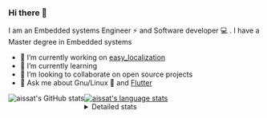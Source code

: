 ### Hi there 👋

I am an Embedded systems Engineer ⚡️ and Software developer 💻 . I have a Master degree in Embedded systems
- 🔭 I’m currently working on [easy_localization](https://pub.dev/packages/easy_localization)
- 🌱 I’m currently learning 
- 👯 I’m looking to collaborate on open source projects
- 💬 Ask me about  Gnu/Linux 🐧 and [Flutter](https://flutter.dev) 

<a href="https://profile-summary-for-github.com/user/aissat">
  <img align="left" height="170px" src="https://github-readme-stats.vercel.app/api?username=aissat&show_icons=true&line_height=27&count_private=true&include_all_commits=true" alt="aissat's GitHub stats"/>
  <img src="https://github-readme-stats.vercel.app/api/top-langs/?username=aissat&hide_langs_below=5&layout=compact" alt="aissat's language stats"/>
</a>

<details>
<summary>Detailed stats</summary>
 

### 🧐 Waka Stats

<!--START_SECTION:waka-->
![Code Time](http://img.shields.io/badge/Code%20Time-4%2C578%20hrs%2024%20mins-blue)

![Profile Views](http://img.shields.io/badge/Profile%20Views-1-blue)

![Lines of code](https://img.shields.io/badge/From%20Hello%20World%20I%27ve%20Written--3%20Million%20lines%20of%20code-blue)

**🐱 My GitHub Data** 

> 🏆 112 Contributions in the Year 2022
 > 
> 📦 46.0 kB Used in GitHub's Storage 
 > 
> 💼 Opted to Hire
 > 
> 📜 161 Public Repositories 
 > 
> 🔑 22 Private Repositories  
 > 
**I'm a Night 🦉** 

```text
🌞 Morning    16 commits     █░░░░░░░░░░░░░░░░░░░░░░░░   3.96% 
🌆 Daytime    84 commits     █████░░░░░░░░░░░░░░░░░░░░   20.79% 
🌃 Evening    147 commits    █████████░░░░░░░░░░░░░░░░   36.39% 
🌙 Night      157 commits    █████████░░░░░░░░░░░░░░░░   38.86%

```
📅 **I'm Most Productive on Friday** 

```text
Monday       19 commits     █░░░░░░░░░░░░░░░░░░░░░░░░   4.7% 
Tuesday      74 commits     ████░░░░░░░░░░░░░░░░░░░░░   18.32% 
Wednesday    50 commits     ███░░░░░░░░░░░░░░░░░░░░░░   12.38% 
Thursday     34 commits     ██░░░░░░░░░░░░░░░░░░░░░░░   8.42% 
Friday       82 commits     █████░░░░░░░░░░░░░░░░░░░░   20.3% 
Saturday     64 commits     ████░░░░░░░░░░░░░░░░░░░░░   15.84% 
Sunday       81 commits     █████░░░░░░░░░░░░░░░░░░░░   20.05%

```


📊 **This Week I Spent My Time On** 

```text
⌚︎ Time Zone: Africa/Algiers

💬 Programming Languages: 
YAML                     14 hrs 54 mins      ████████████████░░░░░░░░░   64.48% 
Rust                     4 hrs 42 mins       █████░░░░░░░░░░░░░░░░░░░░   20.34% 
Docker                   1 hr 35 mins        █░░░░░░░░░░░░░░░░░░░░░░░░   6.86% 
Dart                     1 hr 2 mins         █░░░░░░░░░░░░░░░░░░░░░░░░   4.53% 
JSON                     36 mins             ░░░░░░░░░░░░░░░░░░░░░░░░░   2.66%

🔥 Editors: 
VS Code                  23 hrs 8 mins       █████████████████████████   100.0%

💻 Operating System: 
Linux                    23 hrs 8 mins       █████████████████████████   100.0%

```

**I Mostly Code in Dart** 

```text
Dart                     24 repos            ████████░░░░░░░░░░░░░░░░░   32.0% 
TypeScript               8 repos             ██░░░░░░░░░░░░░░░░░░░░░░░   10.67% 
Shell                    6 repos             ██░░░░░░░░░░░░░░░░░░░░░░░   8.0% 
C++                      6 repos             ██░░░░░░░░░░░░░░░░░░░░░░░   8.0% 
PHP                      5 repos             █░░░░░░░░░░░░░░░░░░░░░░░░   6.67%

```


**Timeline**

![Chart not found](https://raw.githubusercontent.com/aissat/aissat/master/charts/bar_graph.png) 


 Last Updated on 19/09/2022 00:43:43 UTC
<!--END_SECTION:waka-->

</details>

